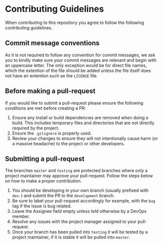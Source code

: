 # Contributing Guidelines
When contributing to this repository you agree to follow the following contributing guidelines.

## Commit message conventions
As it is not required to follow any convention for commit messages, we ask you to kindly make sure your commit messages are relevant and begin with an uppercase letter. The only exception would be for direct file names, which the extention of the file should be added unless the file itself does not have an extention such as the `LICENSE` file.

## Before making a pull-request
If you would like to submit a pull-request please ensure the following conditions are met before creating a PR:

1. Ensure any install or build dependencies are removed when doing a build. This includes temporary
   files and directories that are not directly required by the project.
2. Ensure the `.gitignore` is properly used.
3. Review your changes to ensure they will not intentionally cause harm (or a massive headache) to the project or other developers.

## Submitting a pull-request
The branches `master` and `testing` are protected branches where only a project maintainer may approve your pull-request. Follow the steps below on how to make a proper contribution.

1. You should be developing in your own branch (usually prefixed with `dev-`) and submit the PR to the `development` branch.
2. Be sure to label your pull-request accordingly for example, with the `bug` tag if the issue is bug related.
3. Leave the Assignee field empty unless told otherwise by a DevOps member.
4. Resolve any issues with the project manager assigned to your pull-request.
5. Once your branch has been pulled into `testing` it will be tested by a project maintainer, if it is stable it will be pulled into `master`.
